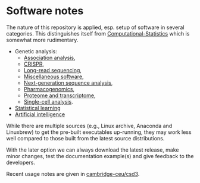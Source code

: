 # Software notes

The nature of this repository is applied, esp. setup of software in several categories. This distinguishes itself from [Computational-Statistics](https://jinghuazhao.github.io/Computational-Statistics/)
which is somewhat more rudimentary.

* Genetic analysis:
    - [Association analysis](AA.md),
    - [CRISPR](CRISPR.md),
    - [Long-read sequencing](LRS.md),
    - [Miscellaneous software](misc.md),
    - [Next-generation sequence analysis](NGS.md),
    - [Pharmacogenomics](pharmacogenomics.md),
    - [Proteome and transcriptome](prottrans.md),
    - [Single-cell analysis](single-cell.md).
* [Statistical learning](SL.md)
* [Artificial intelligence](AI.md)

While there are multiple sources (e.g., Linux archive, Anaconda and Linuxbrew) to get the pre-built executables up-running, they may work less well compared to those built from the latest source distributions.

With the later option we can always download the latest release, make minor changes, test the documentation example(s) and give feedback to the developers.

Recent usage notes are given in [cambridge-ceu/csd3](https://cambridge-ceu.github.io/csd3/).
